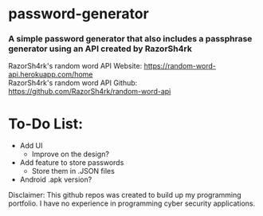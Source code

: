 # password-generator

### A simple password generator that also includes a passphrase generator using an API created by RazorSh4rk

RazorSh4rk's random word API Website: https://random-word-api.herokuapp.com/home  <br>
RazorSh4rk's random word API Github: https://github.com/RazorSh4rk/random-word-api

# To-Do List:
- Add UI
  - Improve on the design?
- Add feature to store passwords
  - Store them in .JSON files
- Android .apk version?
  
Disclaimer: This github repos was created to build up my programming portfolio. I have no experience in programming cyber security applications.
